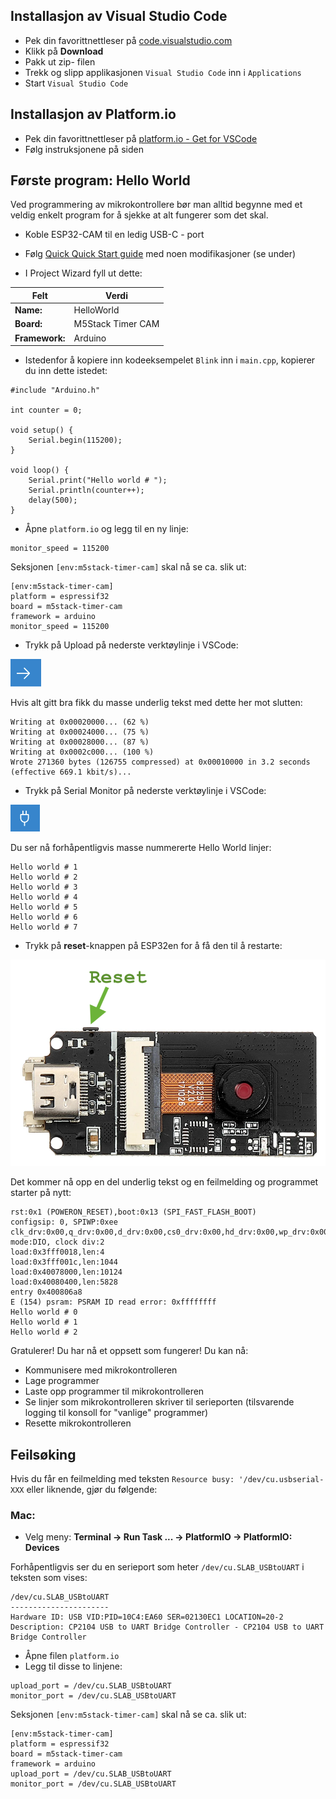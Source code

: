 

## Installasjon av Visual Studio Code
* Pek din favorittnettleser på [code.visualstudio.com](https://code.visualstudio.com/)
* Klikk på **Download**
* Pakk ut zip- filen
* Trekk og slipp applikasjonen ```Visual Studio Code``` inn i ```Applications``` 
* Start ```Visual Studio Code```


## Installasjon av Platform.io

* Pek din favorittnettleser på [platform.io - Get for VSCode](https://platformio.org/install/ide?install=vscode)
* Følg instruksjonene på siden
  
## Første program: Hello World

Ved programmering av mikrokontrollere bør man alltid begynne med et veldig enkelt program for å sjekke at alt fungerer som det skal.

* Koble ESP32-CAM til en ledig USB-C - port

* Følg [Quick  Quick Start guide](https://docs.platformio.org/en/latest//integration/ide/vscode.html#quick-start) med noen modifikasjoner (se under)


* I Project Wizard fyll ut dette:

| Felt | Verdi |
|------|-------|
| **Name:** | HelloWorld
| **Board:** | M5Stack Timer CAM
| **Framework:** | Arduino

* Istedenfor å kopiere inn kodeeksempelet ````Blink```` inn i ```main.cpp```,  kopierer du inn dette istedet:

```
#include "Arduino.h"

int counter = 0;

void setup() {
    Serial.begin(115200);
}

void loop() {
    Serial.print("Hello world # ");
    Serial.println(counter++);
    delay(500);
}
```

* Åpne ```platform.io``` og legg til en ny linje:

```
monitor_speed = 115200
```

Seksjonen ```[env:m5stack-timer-cam]``` skal nå se ca. slik ut:

```
[env:m5stack-timer-cam]
platform = espressif32
board = m5stack-timer-cam
framework = arduino
monitor_speed = 115200
```




* Trykk på Upload på nederste verktøylinje i VSCode:

![Upload](./img/upload.png)

Hvis alt gitt bra fikk du masse underlig tekst med dette her mot slutten:
```
Writing at 0x00020000... (62 %)
Writing at 0x00024000... (75 %)
Writing at 0x00028000... (87 %)
Writing at 0x0002c000... (100 %)
Wrote 271360 bytes (126755 compressed) at 0x00010000 in 3.2 seconds (effective 669.1 kbit/s)...
```

* Trykk på Serial Monitor på nederste verktøylinje i VSCode:

![Serial Monitor](./img/serialmonitor.png)

Du ser nå forhåpentligvis masse nummererte Hello World linjer:

```
Hello world # 1
Hello world # 2
Hello world # 3
Hello world # 4
Hello world # 5
Hello world # 6
Hello world # 7
```

* Trykk på **reset**-knappen på ESP32en for å få den til å restarte:

![Reset](./img/reset.png)

Det kommer nå opp en del underlig tekst og en feilmelding og programmet starter på nytt:

```
rst:0x1 (POWERON_RESET),boot:0x13 (SPI_FAST_FLASH_BOOT)
configsip: 0, SPIWP:0xee
clk_drv:0x00,q_drv:0x00,d_drv:0x00,cs0_drv:0x00,hd_drv:0x00,wp_drv:0x00
mode:DIO, clock div:2
load:0x3fff0018,len:4
load:0x3fff001c,len:1044
load:0x40078000,len:10124
load:0x40080400,len:5828
entry 0x400806a8
E (154) psram: PSRAM ID read error: 0xffffffff
Hello world # 0
Hello world # 1
Hello world # 2
```

Gratulerer! Du har nå et oppsett som fungerer! Du kan nå:
 - Kommunisere med mikrokontrolleren
 - Lage programmer
 - Laste opp programmer til mikrokontrolleren
 - Se linjer som mikrokontrolleren skriver til serieporten (tilsvarende logging til konsoll for "vanlige" programmer)
 - Resette mikrokontrolleren
 
## Feilsøking

Hvis du får en feilmelding med teksten ```Resource busy: '/dev/cu.usbserial-XXX``` eller liknende, gjør du følgende:

### Mac:

* Velg meny: **Terminal -> Run Task ... -> PlatformIO -> PlatformIO: Devices**
  
Forhåpentligvis ser du en serieport som heter ```/dev/cu.SLAB_USBtoUART``` i teksten som vises:

```
/dev/cu.SLAB_USBtoUART
----------------------
Hardware ID: USB VID:PID=10C4:EA60 SER=02130EC1 LOCATION=20-2
Description: CP2104 USB to UART Bridge Controller - CP2104 USB to UART Bridge Controller
```

* Åpne filen ```platform.io```
* Legg til disse to linjene:
```
upload_port = /dev/cu.SLAB_USBtoUART
monitor_port = /dev/cu.SLAB_USBtoUART
```

Seksjonen ```[env:m5stack-timer-cam]``` skal nå se ca. slik ut:

```
[env:m5stack-timer-cam]
platform = espressif32
board = m5stack-timer-cam
framework = arduino
upload_port = /dev/cu.SLAB_USBtoUART
monitor_port = /dev/cu.SLAB_USBtoUART
```


